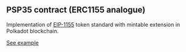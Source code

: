 ## PSP35 contract (ERC1155 analogue)

Implementation of [EIP-1155](https://eips.ethereum.org/EIPS/eip-1155) token standard with mintable extension in Polkadot blockchain.

[See example](https://supercolony-net.github.io/openbrush-contracts/smart-contracts/psp35/extensions/psp35mintable)
